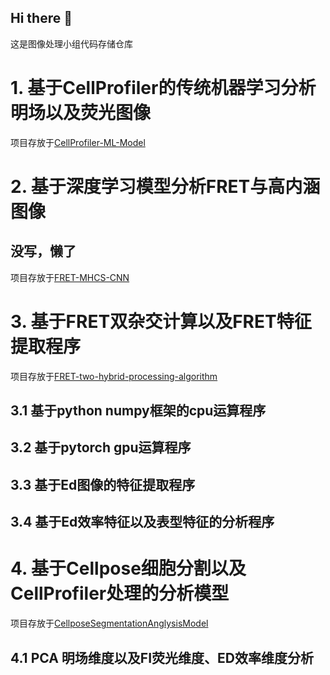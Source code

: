 ## Hi there 👋
这是图像处理小组代码存储仓库

# 1. 基于CellProfiler的传统机器学习分析明场以及荧光图像
项目存放于[CellProfiler-ML-Model](https://github.com/College-of-Biophotonics-SCNU/CellProfiler-ML-Model)

# 2. 基于深度学习模型分析FRET与高内涵图像
## 没写，懒了
项目存放于[FRET-MHCS-CNN](https://github.com/College-of-Biophotonics-SCNU/FRET-MHCS-CNN)
# 3. 基于FRET双杂交计算以及FRET特征提取程序
项目存放于[FRET-two-hybrid-processing-algorithm](https://github.com/College-of-Biophotonics-SCNU/FRET-two-hybrid-processing-algorithm)
## 3.1 基于python numpy框架的cpu运算程序
## 3.2 基于pytorch gpu运算程序
## 3.3 基于Ed图像的特征提取程序
## 3.4 基于Ed效率特征以及表型特征的分析程序

# 4. 基于Cellpose细胞分割以及CellProfiler处理的分析模型
项目存放于[CellposeSegmentationAnglysisModel](https://github.com/College-of-Biophotonics-SCNU/CellposeSegmentationAnglysisModel)
## 4.1 PCA 明场维度以及FI荧光维度、ED效率维度分析

<!--

**Here are some ideas to get you started:**

🙋‍♀️ A short introduction - what is your organization all about?
🌈 Contribution guidelines - how can the community get involved?
👩‍💻 Useful resources - where can the community find your docs? Is there anything else the community should know?
🍿 Fun facts - what does your team eat for breakfast?
🧙 Remember, you can do mighty things with the power of [Markdown](https://docs.github.com/github/writing-on-github/getting-started-with-writing-and-formatting-on-github/basic-writing-and-formatting-syntax)
-->
